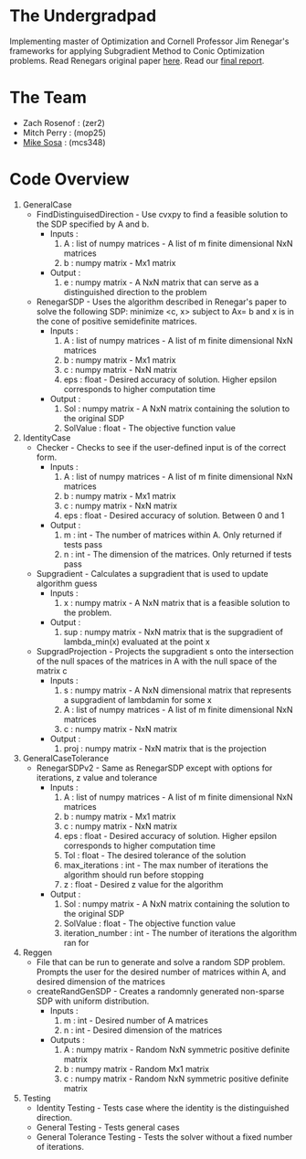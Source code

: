 # The Undergradpad
Implementing master of Optimization and Cornell Professor Jim Renegar's frameworks for applying Subgradient Method to Conic Optimization problems. 
Read Renegars original paper [here].
Read our [final report].
# The Team
* Zach Rosenof : (zer2)
* Mitch Perry : (mop25)
* [Mike Sosa] : (mcs348)

# Code Overview
1. GeneralCase
	* FindDistinguisedDirection - Use cvxpy to find a feasible solution to the SDP specified by A and b.
	    * Inputs :
	        1. A : list of numpy matrices - A list of m finite dimensional NxN matrices  
	        2. b : numpy matrix - Mx1 matrix
	   * Output :
	        1. e : numpy matrix - A NxN matrix that can serve as a distinguished direction to the problem
	* RenegarSDP - Uses the algorithm described in Renegar's paper to solve the following SDP: minimize <c, x> subject to Ax=                     b and x is in the cone of positive semidefinite matrices.
	   * Inputs :
	        1. A : list of numpy matrices - A list of m finite dimensional NxN matrices  
	        2. b : numpy matrix - Mx1 matrix
	        3. c : numpy matrix - NxN matrix
	        4. eps : float - Desired accuracy of solution. Higher epsilon corresponds to higher computation time
	   * Output :
	        1. Sol : numpy matrix - A NxN matrix containing the solution to the original SDP
	        2. SolValue : float - The objective function value
2. IdentityCase
    * Checker - Checks to see if the user-defined input is of the correct form.
	   * Inputs :
	        1. A : list of numpy matrices - A list of m finite dimensional NxN matrices  
	        2. b : numpy matrix - Mx1 matrix
	        3. c : numpy matrix - NxN matrix
	        4. eps : float - Desired accuracy of solution. Between 0 and 1 
	   * Output :
	        1. m : int - The number of matrices within A. Only returned if tests pass
	        2. n : int - The dimension of the matrices. Only returned if tests pass
    * Supgradient - Calculates a supgradient that is used to update algorithm guess
        * Inputs :
            1. x : numpy matrix - A NxN matrix that is a feasible solution to the problem. 
        * Output :
            1. sup : numpy matrix - NxN matrix that is the supgradient of lambda_min(x) evaluated at the point x
    * SupgradProjection - Projects the supgradient s onto the intersection of the null spaces of the matrices in A with the null space of the matrix c
        * Inputs :
            1. s : numpy matrix - A NxN dimensional matrix that represents a supgradient of lambdamin for some x
            2. A : list of numpy matrices - A list of m finite dimensional NxN matrices  
            3. c : numpy matrix - NxN matrix
        * Output :
            1. proj : numpy matrix - NxN matrix that is the projection
3. GeneralCaseTolerance
    * RenegarSDPv2 - Same as RenegarSDP except with options for iterations, z value and tolerance
        * Inputs :
            1. A : list of numpy matrices - A list of m finite dimensional NxN matrices  
	        2. b : numpy matrix - Mx1 matrix
	        3. c : numpy matrix - NxN matrix
	        4. eps : float - Desired accuracy of solution. Higher epsilon corresponds to higher computation time
	        5. Tol : float - The desired tolerance of the solution
	        6. max_iterations : int - The max number of iterations the algorithm should run before stopping
	        7. z : float - Desired z value for the algorithm
        * Output :
            1. Sol : numpy matrix - A NxN matrix containing the solution to the original SDP
	        2. SolValue : float - The objective function value
	        3. iteration_number : int - The number of iterations the algorithm ran for
4. Reggen
    * File that can be run to generate and solve a random SDP problem. Prompts the user for the desired number of matrices within A, and desired dimension of the matrices
    * createRandGenSDP - Creates a randomnly generated non-sparse SDP with uniform distribution. 
        * Inputs :
            1. m : int - Desired number of A matrices
            2. n : int - Desired dimension of the matrices
        * Outputs :
            1. A : numpy matrix - Random NxN symmetric positive definite matrix
            2. b : numpy matrix - Random Mx1 matrix
            3. c : numpy matrix - Random NxN symmetric positive definite matrix
5. Testing
	* Identity Testing - Tests case where the identity is the distinguished direction.
	* General Testing - Tests general cases
	* General Tolerance Testing - Tests the solver without a fixed number of iterations.

[//]: #
[here]: <https://arxiv.org/pdf/1503.02611.pdf>
[Mike Sosa]: <http://www.github.com/mcsosa121>
[final report]: reports/6326FinalReport.pdf
